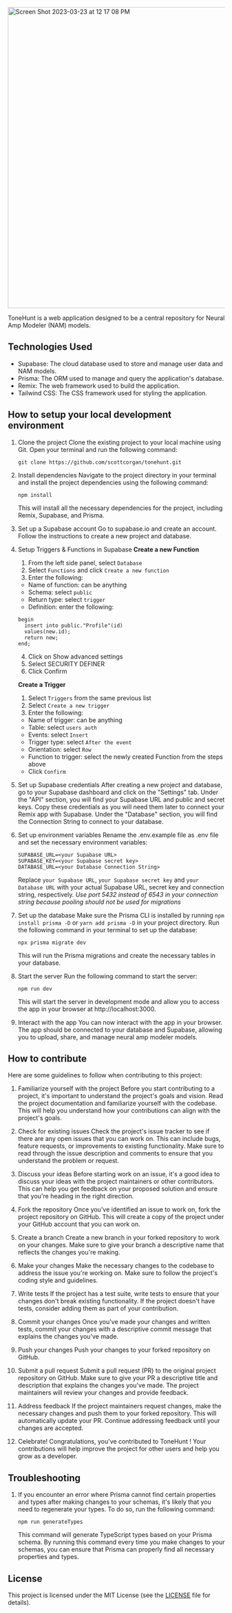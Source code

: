 <img width="697" alt="Screen Shot 2023-03-23 at 12 17 08 PM" src="https://user-images.githubusercontent.com/974723/227276744-f6bd9004-5337-4856-8896-b187f41adb82.png">


ToneHunt is a web application designed to be a central repository for Neural Amp Modeler (NAM) models.

## Technologies Used

* Supabase: The cloud database used to store and manage user data and NAM models.
* Prisma: The ORM used to manage and query the application's database.
* Remix: The web framework used to build the application.
* Tailwind CSS: The CSS framework used for styling the application.

## How to setup your local development environment

1. Clone the project
    Clone the existing project to your local machine using Git. Open your terminal and run the following command:
    ```
    git clone https://github.com/scottcorgan/tonehunt.git
    ```

2. Install dependencies
    Navigate to the project directory in your terminal and install the project dependencies using the following command:
    ```
    npm install
    ```

    This will install all the necessary dependencies for the project, including Remix, Supabase, and Prisma.

3. Set up a Supabase account
    Go to supabase.io and create an account. Follow the instructions to create a new project and database.

4. Setup Triggers & Functions in Supabase
    **Create a new Function**

    1. From the left side panel, select `Database`
    2. Select `Functions` and click `Create a new function`
    3. Enter the following:

    * Name of function: can be anything
    * Schema: select `public`
    * Return type: select `trigger`
    * Definition: enter the following:

    ```
    begin
      insert into public."Profile"(id)
      values(new.id);
      return new;
    end;
    ```

    4. Click on Show advanced settings
    5. Select SECURITY DEFINER
    6. Click Confirm

    **Create a Trigger**

    1. Select `Triggers` from the same previous list
    2. Select `Create a new trigger`
    3. Enter the following:

    * Name of trigger: can be anything
    * Table: select `users auth`
    * Events: select `Insert`
    * Trigger type: select `After the event`
    * Orientation: select `Row`
    * Function to trigger: select the newly created Function from the steps above
    * Click `Confirm`

4. Set up Supabase credentials
    After creating a new project and database, go to your Supabase dashboard and click on the "Settings" tab.
    Under the "API" section, you will find your Supabase URL and public and secret keys. Copy these credentials as you will need them later to connect your Remix app with Supabase.
    Under the "Database" section, you will find the Connection String to connect to your database.

5. Set up environment variables
    Rename the .env.example file as .env file and set the necessary environment variables:
    ```
    SUPABASE_URL=<your Supabase URL>
    SUPABASE_KEY=<your Supabase secret key>
    DATABASE_URL=<your Database Connection String>
    ```

    Replace `your Supabase URL`, `your Supabase secret key` and `your Database URL` with your actual Supabase URL, secret key and connection string, respectively.
    *Use port 5432 instead of 6543 in your connection string because pooling should not be used for migrations*

6. Set up the database
    Make sure the Prisma CLI is installed by running `npm install prisma -D` or `yarn add prisma -D` in your project directory.
    Run the following command in your terminal to set up the database:
    ```
    npx prisma migrate dev
    ```

    This will run the Prisma migrations and create the necessary tables in your database.

5. Start the server
    Run the following command to start the server:
    ```
    npm run dev
    ```

    This will start the server in development mode and allow you to access the app in your browser at http://localhost:3000.

6. Interact with the app
    You can now interact with the app in your browser. The app should be connected to your database and Supabase, allowing you to upload, share, and manage neural amp modeler models.

## How to contribute

Here are some guidelines to follow when contributing to this project:

1. Familiarize yourself with the project
Before you start contributing to a project, it's important to understand the project's goals and vision. Read the project documentation and familiarize yourself with the codebase. This will help you understand how your contributions can align with the project's goals.

2. Check for existing issues
Check the project's issue tracker to see if there are any open issues that you can work on. This can include bugs, feature requests, or improvements to existing functionality. Make sure to read through the issue description and comments to ensure that you understand the problem or request.

3. Discuss your ideas
Before starting work on an issue, it's a good idea to discuss your ideas with the project maintainers or other contributors. This can help you get feedback on your proposed solution and ensure that you're heading in the right direction.

4. Fork the repository
Once you've identified an issue to work on, fork the project repository on GitHub. This will create a copy of the project under your GitHub account that you can work on.

5. Create a branch
Create a new branch in your forked repository to work on your changes. Make sure to give your branch a descriptive name that reflects the changes you're making.

6. Make your changes
Make the necessary changes to the codebase to address the issue you're working on. Make sure to follow the project's coding style and guidelines.

7. Write tests
If the project has a test suite, write tests to ensure that your changes don't break existing functionality. If the project doesn't have tests, consider adding them as part of your contribution.

8. Commit your changes
Once you've made your changes and written tests, commit your changes with a descriptive commit message that explains the changes you've made.

9. Push your changes
Push your changes to your forked repository on GitHub.

10. Submit a pull request
Submit a pull request (PR) to the original project repository on GitHub. Make sure to give your PR a descriptive title and description that explains the changes you've made. The project maintainers will review your changes and provide feedback.

11. Address feedback
If the project maintainers request changes, make the necessary changes and push them to your forked repository. This will automatically update your PR. Continue addressing feedback until your changes are accepted.

12. Celebrate!
Congratulations, you've contributed to ToneHunt
! Your contributions will help improve the project for other users and help you grow as a developer.

## Troubleshooting

1. If you encounter an error where Prisma cannot find certain properties and types after making changes to your schemas, it's likely that you need to regenerate your types.
    To do so, run the following command:
    ```
    npm run generateTypes
    ```

    This command will generate TypeScript types based on your Prisma schema. By running this command every time you make changes to your schemas, you can ensure that Prisma can properly find all necessary properties and types.

## License

This project is licensed under the MIT License (see the
[LICENSE](LICENSE) file for details).
